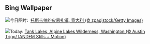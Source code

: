 ## Bing Wallpaper
![](https://www.bing.com/th?id=OHR.PienzaItaly_ZH-CN6564335348_UHD.jpg&w=1000)今日图片: &nbsp;[托斯卡纳的皮恩扎镇, 意大利 (© zpagistock/Getty Images)](https://www.bing.com/th?id=OHR.PienzaItaly_ZH-CN6564335348_UHD.jpg)
<br><br/>
![](https://www.bing.com/th?id=OHR.TankLakes_EN-US9278332978_UHD.jpg&w=1000)Today: [Tank Lakes, Alpine Lakes Wilderness, Washington (© Austin Trigg/TANDEM Stills + Motion)](https://www.bing.com/th?id=OHR.TankLakes_EN-US9278332978_UHD.jpg)
<br><br/>

